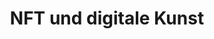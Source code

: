 ---
layout: topic
style_id: topic
title: NFT und digitale Kunst
description: Rechtsberatung zum Thema NFT - Schadensersatz, Beratung und Hilfestellungen
header_titel: NFT und digitale Kunst
header_image: /uploads/nft-homepage-header.jpg
erfolge:
intro_titel: NFT und digitale Kunst
intro_text_markdown: >-
  Neue Entwicklungen bringen auch in rechtlicher Hinsicht neue Herausforderungen
  mit sich. NFTs (Non-fungible Token) gehören in diese Kategorie. Die rasante
  technische Entwicklungen, die Nutzung von Smart Contracts und der
  Blockchain-Technologie sowie die internationalen Kontexte bringen eine
  Vielzahl an Herausforderungen mit sich.
intro_link_text:
intro_link:
abschnitte:
  - abschnitt_template: box_hell
    titel: Was sind NFTs?
    text_markdown: >-
      Die gro&szlig;en technischen Fortschritte haben zur Schaffung von NFTs,
      sog. *non-fungible Tokens,&nbsp;*also nicht austauschbare Token, geführt.
      Hinter diesen Tokens verbirgt sich zunächst einmal ein eindeutig
      identifizierbarer, nicht austauschbarer und einzigartiger Eintrag in einer
      Blockchain. Mit diesem Eintrag wird in der Regel der Link zu einer Datei,
      welche auf entsprechenden Servern hinterlegt ist, vermerkt. Dies
      ermöglicht im Bereich der digitalen Kunst vor allem das "Original" zu
      kennzeichnen und, ähnlich wie bei einem Grundbuch, den "Besitz" der Datei
      nach au&szlig;en zu publizieren.


      Im Vergleich zu klassischen Währungsmitteln wie Geld oder auch Bitcoins
      kann der in dem Token liegende Wert nicht ausgetauscht werden. Ein
      einfaches Beispiel: Eine Euro-Münze kann mit einer beliebigen anderen
      Euro-Münze ausgetauscht werden, ein Original-Gemälde ist dagegen
      einzigartig, also nicht austauschbar.


      ## **Was bekomme ich wenn ich wenn ich einen NFT kaufe?**


      Sowohl in Blogbeiträgen im Internet als auch in der Community halten sich
      hartnäckig Gerüchte darüber, was genau man bei einem NFT am Ende erwirbt.
      Mit Blick auf die nicht unwesentlichen Summen, zu denen NFTs gehandelt
      werden, ist diese Frage von zentraler Bedeutung, da daraus rechtlich
      unterschiedliche Konsequenzen folgen.


      Manche behaupten, dass man beim Erwerb eines NFT das „Urheberrecht“ an dem
      Kunstwert erhalte. Andere gehen davon aus, dass man Eigentümer des
      digitalen Kunstwerks wird. Wieder andere sprechen vom „Besitz“ des
      digitalen Werkes, sodass man dessen „*Owner“* ist. Umgangssprachlich
      könnte man die Begriffe womöglich noch ähnlich verstehen, im juristischen
      Kontext schlie&szlig;en sich an die Begrifflichkeit jedoch
      unterschiedliche Folgen an.


      ### Urheberrecht


      Formal muss man zunächst klarstellen, dass „das Urheberrecht“ im deutschen
      Rechtssystem grundsätzlich nicht verkauft oder übertragen werden kann
      (vgl. &sect; 29 UrhG). Konkret können bestimmte Nutzungsrechte an Werken
      eingeräumt werden. Dies stellt aber keine vollständige Übertragung des
      Urheberrechts dar und ist bei NFTs auch nicht der zentrale
      Leistungsaspekt.


      Ob und welche Nutzungsrechte man am Ende erhält, ist eine Frage der
      Ausgestaltung des NFTs und der vertraglichen Bedingungen. So räumt eine
      der bekanntesten Kollektionen, der Bored Apre Yacht Club, den Käufern der
      NFTs die vollen kommerziellen Nutzungsrechte ein. Es ist aber deutlich
      darauf hinzuweisen, dass dies eine Ausnahme darstellt und dies bei vielen
      NFTs nicht der Fall ist.&nbsp;


      ## Eigentum


      Die Formulierung, dass man das "Eigentum" an einem digitalen Kunstwerk
      bzw. NFT erwirbt, ist ebenfalls fehlerhaft. Hintergrund ist auch hier,
      dass der Eigentumserwerb nach dem Gesetz eine Sache, also einen
      körperlichen Gegenstand voraussetzt. Den körperlichen Gegenstand, also
      z.B. das hinter dem NFT liegende, analoge Original-Gemälde erwirbt man mit
      dem NFT in aller Regel nicht.


      Bei rein digitalen Kunstwerken ohne Gegenstück in der analogen Welt, fehlt
      es natürlich schon an einem solchen Gegenstand. Neue Bestrebungen führen
      aber dahin, die analoge Welt und ihre tatsächlichen Gegenstände ("Sachen")
      mit einem NFT in der digitalen Welt zu verknüpfen.


      ## Besitz


      Der Begriff des Besitzes ist ebenfalls missverständlich, ist aber im
      Endeffekt am ehesten mit der tatsächlichen Lage vergleichbar. Der Besitz
      setzt im klassischen Verständnis ebenfalls einen körperlichen Gegenstand
      voraus. Gleichwohl wird man beim Erwerb eines NFT als Besitzer „Owner“ in
      der Blockchain hinterlegt. Was bedeutet dies konkret?


      Der Token selbst ist ein Echtheitszertifikat für die digitalen Dateien.
      Dies ist wiederum in der Blockchain hinterlegt. Man erwirbt also faktisch
      nicht die digitale Datei, auch wenn diese in aller Regel verfügbar gemacht
      wird, sondern einen im NFT angelegten Link zu der Datei und den Nachweis,
      dass man als dessen „Owner“ eingetragen ist. Nur der „Owner“ kann am Ende
      über den NFT verfügen, also diesen Veräu&szlig;ern, in eine Auktion
      einstellen oder ähnliches. Natürlich darf - sofern Nutzungsrechte
      übertragen werden - auch nur der "Owner" diese Nutzungsrechte ausüben.


      ## Eigentumsähnliche Position


      Aus den vorstehenden Erklärungen ergibt sich, dass der Erwerb eines NFT am
      ehesten eine eigentumsähnliche Position begründet. Gerade weil die
      digitale Welt viele Herausforderungen mit sich bringt, macht es Sinn die
      genauen rechtlichen Möglichkeiten vor einer tatsächlichen Nutzung des NFTs
      überprüfen zu lassen.
    image:
    cta: true
redirect_from:
redirect_to:
sitemap: true
---